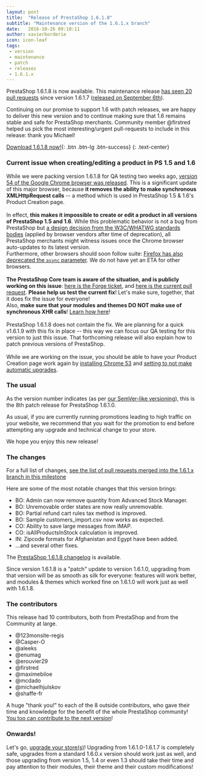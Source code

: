 ```yaml
---
layout: post
title:  "Release of PrestaShop 1.6.1.8"
subtitle: "Maintenance version of the 1.6.1.x branch"
date:   2016-10-26 09:10:11
author: xavierborderie
icon: icon-leaf
tags:
 - version
 - maintenance
 - patch
 - releases
 - 1.6.1.x
---
```


PrestaShop 1.6.1.8 is now available. This maintenance release [has seen 20 pull requests](https://github.com/PrestaShop/PrestaShop/pulls?utf8=%E2%9C%93&q=is%3Amerged%20milestone%3A1.6.1.8%20) since version 1.6.1.7 ([released on September 6th](http://build.prestashop.com/news/prestashop-1617-maintenance-release/)).

Continuing on our promise to support 1.6 with patch releases, we are happy to deliver this new version and to continue making sure that 1.6 remains stable and safe for PrestaShop merchants. Community member @firstred helped us pick the most interesting/urgent pull-requests to include in this release: thank you Michael!

[Download 1.6.1.8 now!](https://www.prestashop.com/en/download){: .btn .btn-lg .btn-success}
{: .text-center}

### Current issue when creating/editing a product in PS 1.5 and 1.6

While we were packing version 1.6.1.8 for QA testing two weeks ago, <a href="https://developers.google.com/web/updates/2016/10/nic54">version 54 of the Google Chrome browser was released</a>. This is a significant update of this major browser, because <strong>it removes the ability to make synchronous XMLHttpRequest calls</strong> -- a method which is used in PrestaShop 1.5 & 1.6's Product Creation page.<br/>
<br/>
In effect, <strong>this makes it impossible to create or edit a product in all versions of PrestaShop 1.5 and 1.6</strong>. While this problematic behavior is not a bug from PrestaShop but <a href="https://xhr.spec.whatwg.org/#the-open()-method">a design decision from the W3C/WHATWG standards bodies</a> (applied by browser vendors after time of deprecation), all PrestaShop merchants might witness issues once the Chrome browser auto-updates to its latest version. <br/>
Furthermore, other browsers should soon follow suite: <a href="https://developer.mozilla.org/en-US/docs/Web/API/XMLHttpRequest/open#Parameters">Firefox has also deprecated the `async` parameter</a>. We do not have yet an ETA for other browsers.<br/>
<br/>
<strong>The PrestaShop Core team is aware of the situation, and is publicly working on this issue</strong>: <a href="http://forge.prestashop.com/browse/PSCSX-8524">here is the Forge ticket</a>, and <a href="https://github.com/PrestaShop/PrestaShop/pull/6749">here is the current pull request</a>. <strong>Please help us test the current fix</strong>! Let's make sure, together, that it does fix the issue for everyone! <br/>
Also, <strong>make sure that your modules and themes DO NOT make use of synchronous XHR calls</strong>! <a href="https://developers.google.com/web/updates/2012/01/Getting-Rid-of-Synchronous-XHRs">Learn how here</a>!<br/>
<br/>
PrestaShop 1.6.1.8 does not contain the fix. We are planning for a quick v1.6.1.9 with this fix in place -- this way we can focus our QA testing for this version to just this issue. That forthcoming release will also explain how to patch previous versions of PrestaShop.<br/>
<br/>
While we are working on the issue, you should be able to have your Product Creation page work again by <a href="http://www.slimjet.com/chrome/google-chrome-old-version.php">installing Chrome 53</a> and <a href="https://www.chromium.org/administrators/turning-off-auto-updates">setting to not make automatic upgrades</a>.


### The usual

As the version number indicates (as per [our SemVer-like versioning](http://build.prestashop.com/news/a-more-semantic-versioning-scheme/)), this is the 8th patch release for PrestaShop 1.6.1.0.<br/>

As usual, if you are currently running promotions leading to high traffic on your website, we recommend that you wait for the promotion to end before attempting any upgrade and technical change to your store.

We hope you enjoy this new release!


### The changes

For a full list of changes, [see the list of pull requests merged into the 1.6.1.x branch in this milestone](https://github.com/PrestaShop/PrestaShop/pulls?utf8=%E2%9C%93&q=is%3Amerged%20milestone%3A1.6.1.8%20)

Here are some of the most notable changes that this version brings:

* BO: Admin can now remove quantity from Advanced Stock Manager.
* BO: Unremovable order states are now really unremovable.
* BO: Partial refund cart rules tax method is improved.
* BO: Sample customers_import.csv now works as expected.
* CO: Ability to save large messages from IMAP.
* CO: isAllProductsInStock calculation is improved.
* IN: Zipcode formats for Afghanistan and Egypt have been added.
* ...and several other fixes.


The [PrestaShop 1.6.1.8 changelog](https://www.prestashop.com/en/developers-versions/changelog/1.6.1.8-stable) is available.

Since version 1.6.1.8 is a "patch" update to version 1.6.1.0, upgrading from that version will be as smooth as silk for everyone: features will work better, and modules & themes which worked fine on 1.6.1.0 will work just as well with 1.6.1.8.


### The contributors

This release had 10 contributors, both from PrestaShop and from the Community at large. 

* @123monsite-regis
* @Casper-O
* @aleeks
* @enumag
* @erouvier29
* @firstred
* @maximebiloe
* @mcdado
* @michaelhjulskov
* @shaffe-fr

A huge "thank you!" to each of the 8 outside contributors, who gave their time and knowledge for the benefit of the whole PrestaShop community! [You too can contribute to the next version](http://doc.prestashop.com/display/PS16/Contributing+code+to+PrestaShop)!


### Onwards!

Let's go, [upgrade your store(s)](http://doc.prestashop.com/display/PS16/Updating+PrestaShop)! Upgrading from 1.6.1.0-1.6.1.7 is completely safe, upgrades from a standard 1.6.0.x version should work just as well, and those upgrading from version 1.5, 1.4 or even 1.3 should take their time and pay attention to their modules, their theme and their custom modifications!

